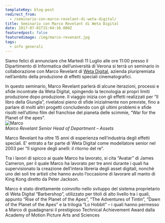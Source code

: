 ```yaml
---
templateKey: blog-post
redirect_from:
  - /seminario-con-marco-revelant-di-weta-digital/
title: Seminario con Marco Revelant di Weta Digital
date: 2017-07-01T15:04:10.000Z
featuredpost: false
featuredimage: /img/marco-revenant.jpg
tags:
  - info generali
---
```

Siamo felici di annunciare che Martedì 11 Luglio alle ore 11:00 presso il Dipartimento di Informatica dell’università di Verona si terrà un seminario in collaborazione con Marco Revelant di [Weta Digital](https://www.wetafx.co.nz/), azienda pluripremiata nell’ambito della produzione di effetti speciali cinematografici.

In questo seminario, Marco Revelant parlerà di alcune iterazioni, processi e sfide incontrate da Weta Digital, spingendo la tecnologia ai propri limiti produzione dopo produzione. Il viaggio inizia con gli effetti realizzati per “Il libro della Giungla”, rivelatosi pieno di sfide inizialmente non previste, fino a parlare di molti altri progetti concludendo con gli ultimi problemi e sfide risolti nell’ultimo film del franchise del pianeta delle scimmie, “War for the Planet of the apes”.
<br>
![Marco](/img/marco-revenant.jpg)
<br>
*Marco Revelant Senior Head of Department – Assets*

Marco Revelant ha oltre 15 anni di esperienza nell’industria degli effetti speciali.
E’ entrato a far parte di Weta Digital come modellatore senior nel 2003 per “Il signore degli anelli: il ritorno del re”.

Tra i lavori di spicco ai quale Marco ha lavorato, si cita “Avatar” di James Cameron, per il quale Marco ha lavorato per tre anni durante i quali ha supervisionato la creazione dell’intera libreria degli asset digitali, nonchè uno dei soli tre artisti che hanno avuto l’occasione di lavorare all manto di King Kong diretto da Peter Jackson.

Marco è stato direttamente coinvolto nello sviluppo del sistema proprietario di Weta Digital “Barbershop”, utilizzato per titoli di alto livello tra i quali, appunto “Rise of the Planet of the Apes”, “The Adventures of Tintin”, “Dawn of the Planet of the Apes” e la trilogia “Lo Hobbit” – i quali hanno permesso a Marco di guadagnarsi il prestigioso Technical Achievement Award dalla Academy of Motion Picture Arts and Sciences
